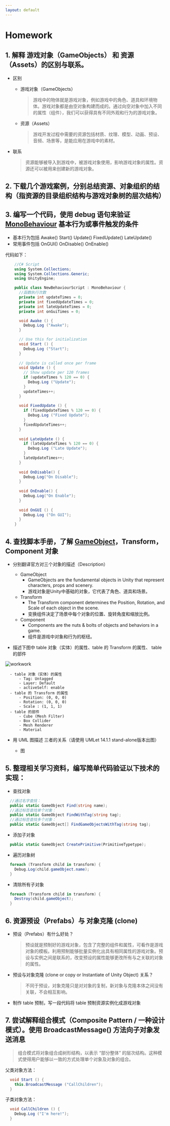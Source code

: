 ```yaml
---
layout: default
---
```


# Homework

## 1. 解释 游戏对象（GameObjects） 和 资源（Assets）的区别与联系。

  - 区别
      - 游戏对象（GameObjects）

        > 游戏中的物体就是游戏对象，例如游戏中的角色、道具和环境物体。游戏对象都是由空对象构建而成的。通过向空对象中加入不同的属性（组件），我们可以获得具有不同外观和行为的游戏对象。

      - 资源（Assets）

        > 游戏开发过程中需要的资源包括材质、纹理、模型、动画、预设、音频、场景等，是能应用在游戏中的素材。
  - 联系

    > 资源能够被导入到游戏中，被游戏对象使用，影响游戏对象的属性。资源还可以被用来创建新的游戏对象。

## 2. 下载几个游戏案例，分别总结资源、对象组织的结构（指资源的目录组织结构与游戏对象树的层次结构）

## 3. 编写一个代码，使用 debug 语句来验证 [MonoBehaviour](https://docs.unity3d.com/ScriptReference/MonoBehaviour.html) 基本行为或事件触发的条件

  - 基本行为包括 Awake() Start() Update() FixedUpdate() LateUpdate()
  - 常用事件包括 OnGUI() OnDisable() OnEnable()

  代码如下：
```csharp
    //C# Script
    using System.Collections;
    using System.Collections.Generic;
    using UnityEngine;

    public class NewBehaviourScript : MonoBehaviour {
      //函数执行次数
      private int updateTimes = 0;
      private int fixedUpdateTimes = 0;
      private int lateUpdateTimes = 0;
      private int onGuiTimes = 0;

      void Awake () {
        Debug.Log ("Awake");
      }

      // Use this for initialization
      void Start () {
        Debug.Log ("Start");
      }
      
      // Update is called once per frame
      void Update () {
        // Show update per 120 frames
        if (updateTimes % 120 == 0) {
          Debug.Log ("Update");
        }
        updateTimes++;
      }
    
      void FixedUpdate () {
        if (fixedUpdateTimes % 120 == 0) {
          Debug.Log ("Fixed Update");
        }
        fixedUpdateTimes++;
      }
    
      void LateUpdate () {
        if (lateUpdateTimes % 120 == 0) {
          Debug.Log ("Late Update");
        }
        lateUpdateTimes++;
      }
    
      void OnDisable() {
        Debug.Log("On Disable");
      }
    
      void OnEnable() {
        Debug.Log("On Enable");
      }
    
      void OnGUI () {
        Debug.Log ("On GUI");
      }
    }
```
    
## 4. 查找脚本手册，了解 [GameObject](https://docs.unity3d.com/ScriptReference/GameObject.html)，Transform，Component 对象

  - 分别翻译官方对三个对象的描述（Description）
      - GameObject
          - GameObjects are the fundamental objects in Unity that represent characters, props and scenery.
          - 游戏对象是Unity中基础的对象，它代表了角色、道具和场景。
      - Transform
          - The Transform component determines the Position, Rotation, and Scale of each object in the scene.
          - 变换组件决定了场景中每个对象的位置、旋转角度和缩放比例。
      - Component
          - Components are the nuts & bolts of objects and behaviors in a game. 
          - 组件是游戏中对象和行为的枢纽。

  - 描述下图中 table 对象（实体）的属性、table 的 Transform 的属性、 table 的部件

  ![workwork](image/ch02-homework.png)
  
      - table 对象（实体）的属性
          - Tag: Untagged
          - Layer: Default
          - activeSelf: enable
      - table 的 Transform 的属性
          - Position: (0, 0, 0)
          - Rotation: (0, 0, 0)
          - Scale : (1, 1, 1)
      - table 的部件
          - Cube (Mesh Filter)
          - Box Collider
          - Mesh Renderer
          - Material

  - 用 UML 图描述 三者的关系（请使用 UMLet 14.1.1 stand-alone版本出图）

      - 图

## 5. 整理相关学习资料，编写简单代码验证以下技术的实现：

  - 查找对象
```csharp
  //通过名字查找：
  public static GameObject Find(string name);
  //通过标签查找单个对象：
  public static GameObject FindWithTag(string tag);
  //通过标签查找多个对象：
  public static GameObject[] FindGameObjectsWithTag(string tag);
```
  - 添加子对象
```csharp
  public static GameObject CreatePrimitive(PrimitiveTypetype);
```
  - 遍历对象树
```csharp
  foreach (Transform child in transform) {
    Debug.Log(child.gameObject.name);
  }
```
  - 清除所有子对象
```csharp
  foreach (Transform child in transform) {  
    Destroy(child.gameObject);
  } 
```

## 6. 资源预设（Prefabs）与 对象克隆 (clone)

  - 预设（Prefabs）有什么好处？

    > 预设就是预制好的游戏对象，包含了完整的组件和属性，可看作是游戏对象的模板。利用预制能够批量实例化出具有相同属性的游戏对象。预设与实例之间是联系的，改变预设的属性能够更改所有与之关联的对象的属性。

  - 预设与对象克隆 (clone or copy or Instantiate of Unity Object) 关系？

    > 不同于预设，对象克隆只是对对象的复制，新对象与克隆本体之间没有关联，不会相互影响。

  - 制作 table 预制，写一段代码将 table 预制资源实例化成游戏对象




## 7. 尝试解释组合模式（Composite Pattern / 一种设计模式）。使用 BroadcastMessage() 方法向子对象发送消息

  > 组合模式将对象组合成树形结构，以表示 “部分整体” 的层次结构。这种模式使得用户能够以一致的方式处理单个对象及对象的组合。

  父类对象方法：

```csharp
  void Start () {
    this.BroadcastMessage ("CallChildren");
  }
```

  子类对象方法：
```csharp
  void CallChildren () {
    Debug.Log ("I'm here!");
  }
```

